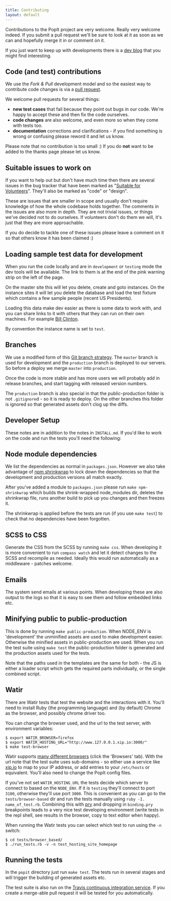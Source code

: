 ```yaml
---
title: Contributing
layout: default
---
```


Contributions to the PopIt project are very welcome. Really very welcome indeed. If you submit a pull request we'll be sure to look at it as soon as we can and hopefully merge it in or comment on it.

If you just want to keep up with developments there is a [dev blog](http://www.tumblr.com/blog/popit-dev) that you might find interesting.

## Code (and test) contributions

We use the _Fork & Pull_ development model and so the easiest way to contribute code changes is via a [pull request](http://help.github.com/send-pull-requests/).

We welcome pull requests for several things:

 * **new test cases** that fail because they point out bugs in our code. We're happy to accept these and then fix the code ourselves.
 * **code changes** are also welcome, and even more so when they come with tests too.
 * **documentation** corrections and clarifications - if you find something is wrong or confusing please reword it and let us know.

Please note that no contribution is too small :) If you do **not** want to be added to the thanks page please let us know.


## Suitable issues to work on

If you want to help out but don't have much time then there are several issues in the bug tracker that have been marked as "[Suitable for Volunteers](https://github.com/mysociety/popit/issues?labels=Suitable+for+Volunteers&state=open)". They'll also be marked as "code" or "design".

These are issues that are smaller in scope and usually don't require knowledge of how the whole codebase holds together. The comments in the issues are also more in depth. They are not trivial issues, or things we've decided not to do ourselves. If volunteers don't do them we will, it's just that they are more approachable.

If you do decide to tackle one of these issues please leave a comment on it so that others know it has been claimed :)


## Loading sample test data for development

When you run the code locally and are in `development` or `testing` mode the dev tools will be available. The link to them is at the end of the pink warning strip on the left of the page.

On the master site this will let you delete, create and goto instances. On the instance sites it will let you delete the database and load the test fixture which contains a few sample people (recent US Presidents).

Loading this data make dev easier as there is some data to work with, and you can share links to it with others that they can run on their own machines. For example [Bill Clinton](http://test.127.0.0.1.xip.io:3000/person/bill-clinton).

By convention the instance name is set to `test`.

## Branches

We use a modified form of this [Git branch strategy](http://nvie.com/posts/a-successful-git-branching-model/). The `master` branch is used for development and the `production` branch is deployed to our servers. So before a deploy we merge `master` into `production`.

Once the code is more stable and has more users we will probably add in release branches, and start tagging with released version numbers.

The `production` branch is also special in that the public-production folder is not `.gitignore`d - so it is ready to deploy. On the other branches this folder is ignored so that generated assets don't clog up the diffs.

## Developer Setup

These notes are in addition to the notes in `INSTALL.md`. If you'd like to work on the code and run the tests you'll need the following:


## Node module dependencies

We list the dependencies as normal in `packages.json`. However we also take advantage of [npm shrinkwrap](http://npmjs.org/doc/shrinkwrap.html) to lock down the dependencies so that the development and production versions all match exactly.

After you've added a module to `packages.json` please run `make npm-shrinkwrap` which builds the shrink-wrapped node_modules dir, deletes the shrinkwrap file, runs another build to pick up you changes and then freezes it.

The shrinkwrap is applied before the tests are run (if you use `make test`) to check that no dependencies have been forgotten.

## SCSS to CSS

Generate the CSS from the SCSS by running `make css`. When developing it is more convenient to run `compass watch` and let it detect changes to the SCSS and recompile as needed. Ideally this would run automatically as a middleware - patches welcome.


## Emails

The system send emails at various points. When developing these are also output to the logs so that it is easy to see them and follow embedded links etc.


## Minifying public to public-production

This is done by running `make public-production`. When NODE_ENV is 'development' the unminified assets are used to make development easier. Otherwise the minified assets in public-production are used. When you run the test suite using `make test` the public-production folder is generated and the production assets used for the tests.

Note that the paths used in the templates are the same for both - the JS is either a loader script which gets the required parts individually, or the single combined script.


## Watir

There are Watir tests that test the website and the interactions with it. You'll need to install Ruby (the programming language) and (by default) Chrome as the browser, and possibly chrome driver too.

You can change the browser used, and the url to the test server, with environment variables:

    $ export WATIR_BROWSER=firefox
    $ export WATIR_HOSTING_URL="http://www.127.0.0.1.xip.io:3000/"
    $ make test-browser

Watir supports [many different browsers](http://watirwebdriver.com/) (click the 'Browsers' tab). With the url note that the test suite uses sub-domains - so either use a service like [xip.io](http://xip.io) to map to your IP address, or add entries to your `/etc/hosts` or equivalent. You'll also need to change the PopIt config files.

If you've not set `WATIR_HOSTING_URL` the tests decide which server to connect to based on the `NODE_ENV`. If it is `testing` they'll connect to port `3100`, otherwise they'll use port `3000`. This is convenient as you can go to the `tests/browser-based` dir and run the tests manually using `ruby -I. name_of_test.rb`. Combining this with [pry](http://pry.github.com/) and dropping in `binding.pry` breakpoints leads to a very nice test developing environment (write tests in the repl shell, see results in the browser, copy to text editor when happy).

When running the Watir tests you can select which test to run using the `-n` switch:

    $ cd tests/browser_based/
    $ ./run_tests.rb -v -n test_hosting_site_homepage


## Running the tests

In the `popit` directory just run `make test`. The tests run in several stages and will trigger the building of generated assets etc.

The test suite is also run on the [Travis continuous integration service](http://travis-ci.org/mysociety/popit). If you create a merge-able pull request it will be tested for you automatically.
